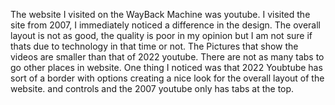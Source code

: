 The website I visited on the WayBack Machine was youtube.
I visited the site from 2007, I immediately noticed a difference in the design.
The overall layout is not as good, the quality is poor in my opinion but I am not
sure if thats due to technology in that time or not. The Pictures that show the videos
are smaller than that of 2022 youtube. There are not as many tabs to go other places in
website. One thing I noticed was that 2022 Youbtube has sort of a border with options
creating a nice look for the overall layout of the website. and controls and the 2007
 youtube only has tabs at the top. 
